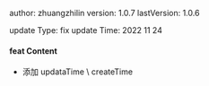 author:       zhuangzhilin
version:      1.0.7
lastVersion:  1.0.6

update Type:  fix
update Time:  2022 11 24

#### feat Content
- 添加 updataTime \ createTime


